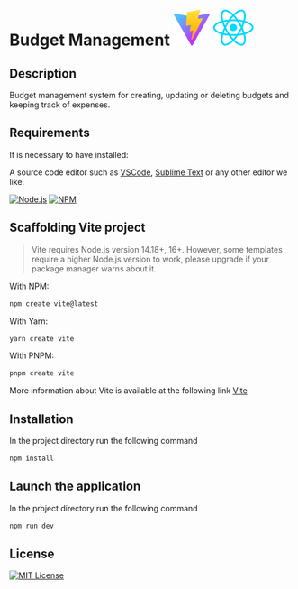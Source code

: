 # Budget Management ![Vite](./src/assets/images/vite.svg) ![React](./src/assets/images/react.svg)

## Description

Budget management system for creating, updating or deleting budgets and keeping track of expenses.

## Requirements

It is necessary to have installed:

A source code editor such as [VSCode](https://code.visualstudio.com/), [Sublime Text](https://www.sublimetext.com/) or any other editor we like.

[![Node.js](https://img.shields.io/badge/node-v18.14.1-green)](https://nodejs.org/es) [![NPM](https://img.shields.io/badge/npm-v9.3.1-red)](https://www.npmjs.com/)

## Scaffolding Vite project

> Vite requires Node.js version 14.18+, 16+. However, some templates require a higher Node.js version to work, please upgrade if your package manager warns about it.

With NPM:

```bash
npm create vite@latest
```

With Yarn:

```bash
yarn create vite
```

With PNPM:

```bash
pnpm create vite
```

More information about Vite is available at the following link [Vite](https://vitejs.dev/)

## Installation

In the project directory run the following command

```bash
npm install
```

## Launch the application

In the project directory run the following command

```bash
npm run dev
```

## License

[![MIT License](https://img.shields.io/badge/License-MIT-green.svg)](https://choosealicense.com/licenses/mit/)
